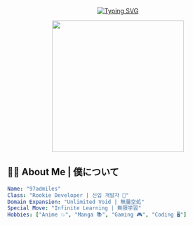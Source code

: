 <p align="center">
	<a href="#"><img src="https://readme-typing-svg.herokuapp.com?font=Orbitron&size=30&duration=3000&pause=1000&color=F79D00&center=true&vCenter=true&width=600&lines=Domain+Expansion+%7C+Unlimited+Void;Welcome+to+my+GitHub+Profile!+🔥;" alt="Typing SVG" /></a>
</p>

<p align="center">
	<img src="https://media.giphy.com/media/3oEjI6SIIHBdRxXI40/giphy.gif" width="300"/>
</p>

## 🙋‍♂️ **About Me | 僕について**
```yaml
Name: "97admiles"
Class: "Rookie Developer | 신입 개발자 🌱"
Domain Expansion: "Unlimited Void | 無量空処"
Special Move: "Infinite Learning | 無限学習"
Hobbies: ["Anime 💥", "Manga 📚", "Gaming 🎮", "Coding 🖥️"]
